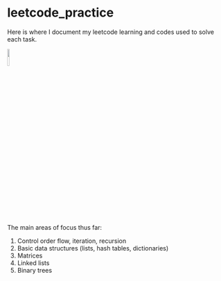<h1> leetcode_practice </h1>
<p>Here is where I document my leetcode learning and codes used to solve each task.</p>

<a href="https://leetcode.com/Natuyuki/">
  <img src="https://leetcode.com/static/images/LeetCode_logo_rvs.png" width="10%" height="10%">  
</a>
  
<p>The main areas of focus thus far:
</p>
<ol>
  <li>Control order flow, iteration, recursion</li>
  <li>Basic data structures (lists, hash tables, dictionaries)</li>
  <li>Matrices</li>
  <li>Linked lists</li>
  <li>Binary trees</li>
</ol>
